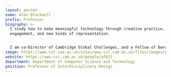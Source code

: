 ```yaml
---
layout: person
name: Alan Blackwell
prefix: Professor
biography: >-
  I study how to make meaningful technology through creative practice, critical
  engagement, and new kinds of representation.


  I am co-Director of Cambridge Global Challenges, and a Fellow of Darwin College.
image: https://www.cst.cam.ac.uk/sites/www.cst.cam.ac.uk/files/images/profile/alan_blackwell.png
website: https://www.cst.cam.ac.uk/people/afb21
department: Department of Computer Science and Technology
position: Professor of Interdisciplinary Design
---
```

